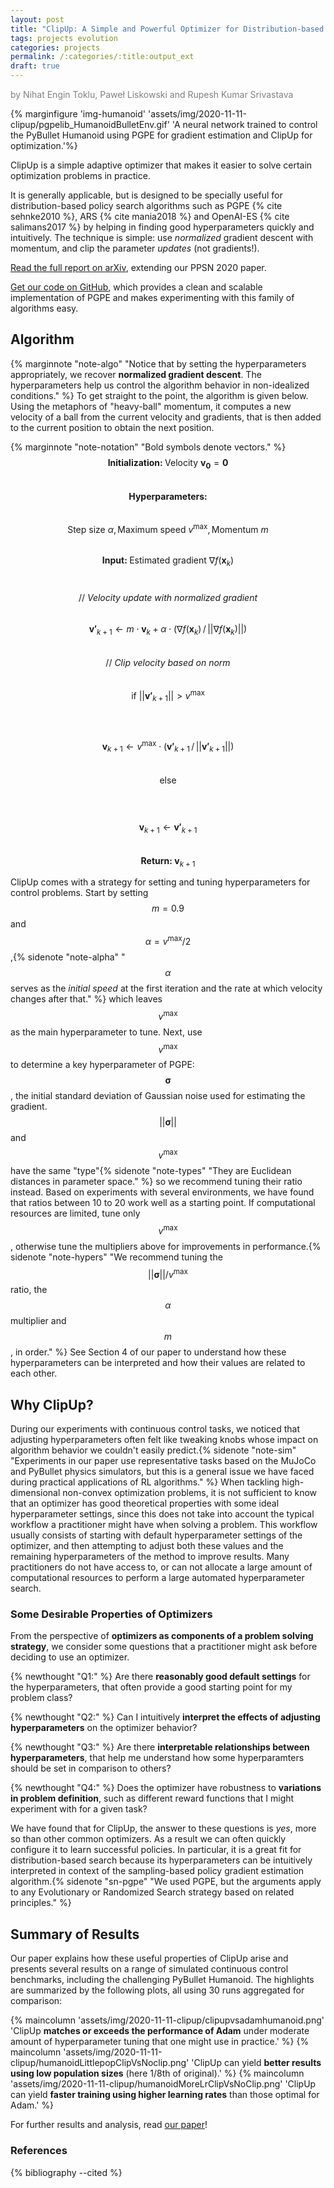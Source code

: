 ```yaml
---
layout: post
title: "ClipUp: A Simple and Powerful Optimizer for Distribution-based Policy Evolution"
tags: projects evolution
categories: projects
permalink: /:categories/:title:output_ext
draft: true
---
```


<span style="color: gray">by Nihat Engin Toklu, Paweł Liskowski and Rupesh Kumar Srivastava</span>

{% marginfigure 'img-humanoid' 'assets/img/2020-11-11-clipup/pgpelib_HumanoidBulletEnv.gif' 'A neural network trained to control the PyBullet Humanoid using PGPE for gradient estimation and ClipUp for optimization.'%}

ClipUp is a simple adaptive optimizer that makes it easier to solve certain optimization problems in practice.
<!--more-->
It is generally applicable, but is designed to be specially useful for distribution-based policy search algorithms such as PGPE {% cite sehnke2010 %}, ARS {% cite mania2018 %} and OpenAI-ES {% cite salimans2017 %} by helping in finding good hyperparameters quickly and intuitively.
The technique is simple: use *normalized* gradient descent with momentum, and clip the parameter *updates* (not gradients!).

[Read the full report on arXiv](https://arxiv.org/abs/2008.02387), extending our PPSN 2020 paper.

[Get our code on GitHub](https://github.com/nnaisense/pgpelib), which provides a clean and scalable implementation of PGPE and makes experimenting with this family of algorithms easy.

## Algorithm

{% marginnote "note-algo" "Notice that by setting the hyperparameters appropriately, we recover **normalized gradient descent**. The hyperparameters help us control the algorithm behavior in non-idealized conditions." %}
To get straight to the point, the algorithm is given below.
Using the metaphors of "heavy-ball" momentum, it computes a new velocity of a ball from the current velocity and gradients, that is then added to the current position to obtain the next position.

{% marginnote "note-notation" "Bold symbols denote vectors." %}
$$\textbf{Initialization: } \text{Velocity } \boldsymbol{v_0} = \boldsymbol{0}$$ <br>
$$\textbf{Hyperparameters: }$$ <br>
$$\text{Step size } \alpha, \text{Maximum speed } v^{\text{max}}, \text{Momentum } m$$ <br>
$$\textbf{Input: } \text{Estimated gradient } \nabla f(\boldsymbol{x}_k)$$
<br>

$$\text{// }\textit{Velocity update with normalized gradient}$$ <br>
$$\boldsymbol{v'}_{k+1} \gets m \cdot \boldsymbol{v}_k + \alpha \cdot \big( \nabla f(\boldsymbol{x}_k) \,/\, ||\nabla f(\boldsymbol{x}_k)|| \big)$$ <br>
$$\text{// }\textit{Clip velocity based on norm}$$ <br>
$$\text{if } ||\boldsymbol{v'}_{k+1}|| > v^{\text{max}}$$ <br>
$$\quad$$ $$\boldsymbol{v}_{k+1} \gets v^{\text{max}} \cdot \big( \boldsymbol{v'}_{k+1} \,/\, ||\boldsymbol{v'}_{k+1}|| \big)$$ <br>
$$\text{else }$$ <br>
$$\quad$$ $$\boldsymbol{v}_{k+1} \gets \boldsymbol{v'}_{k+1}$$ <br>
$$\textbf{Return: }\boldsymbol{v}_{k+1}$$

ClipUp comes with a strategy for setting and tuning hyperparameters for control problems.
Start by setting $$m=0.9$$ and $$\alpha=v^{\text{max}}/2$$,{% sidenote "note-alpha" "$$\alpha$$ serves as the _initial speed_ at the first iteration and the rate at which velocity changes after that." %} which leaves $$v^{\text{max}}$$ as the main hyperparameter to tune.
Next, use $$v^{\text{max}}$$ to determine a key hyperparameter of PGPE: $$\boldsymbol{\sigma}$$, the initial standard deviation of Gaussian noise used for estimating the gradient.
$$||\boldsymbol{\sigma}||$$ and $$v^{\text{max}}$$ have the same "type"{% sidenote "note-types" "They are Euclidean distances in parameter space." %} so we recommend tuning their ratio instead.
Based on experiments with several environments, we have found that ratios between 10 to 20 work well as a starting point.
If computational resources are limited, tune only $$v^{\text{max}}$$, otherwise tune the multipliers above for improvements in performance.{% sidenote "note-hypers" "We recommend tuning the $$||\boldsymbol{\sigma}||/v^{\text{max}}$$ ratio, the $$\alpha$$ multiplier and $$m$$, in order." %}
See Section 4 of our paper to understand how these hyperparameters can be interpreted and how their values are related to each other.

## Why ClipUp?

During our experiments with continuous control tasks, we noticed that adjusting hyperparameters often felt like tweaking knobs whose impact on algorithm behavior we couldn't easily predict.{% sidenote "note-sim" "Experiments in our paper use representative tasks based on the MuJoCo and PyBullet physics simulators, but this is a general issue we have faced during practical applications of RL algorithms." %}
When tackling high-dimensional non-convex optimization problems, it is not sufficient to know that an optimizer has good theoretical properties with some ideal hyperparameter settings, since this does not take into account the typical workflow a practitioner might have when solving a problem. 
This workflow usually consists of starting with default hyperparameter settings of the optimizer, and then attempting to adjust both these values and the remaining hyperparameters of the method to improve results.
Many practitioners do not have access to, or can not allocate a large amount of computational resources to perform a large automated hyperparameter search.

### Some Desirable Properties of Optimizers

From the perspective of **optimizers as components of a problem solving strategy**, we consider some questions that a practitioner might ask before deciding to use an optimizer.

{% newthought "Q1:" %} Are there **reasonably good default settings** for the hyperparameters, that often provide a good starting point for my problem class?

{% newthought "Q2:" %} Can I intuitively **interpret the effects of adjusting hyperparameters** on the optimizer behavior?

{% newthought "Q3:" %} Are there **interpretable relationships between hyperparameters**, that help me understand how some hyperparamters should be set in comparison to others?

{% newthought "Q4:" %} Does the optimizer have robustness to **variations in problem definition**, such as different reward functions that I might experiment with for a given task?

We have found that for ClipUp, the answer to these questions is *yes*, more so than other common optimizers.
As a result we can often quickly configure it to learn successful policies.
In particular, it is a great fit for distribution-based search because its hyperparameters can be intuitively interpreted in context of the sampling-based policy gradient estimation algorithm.{% sidenote "sn-pgpe" "We used PGPE, but the arguments apply to any Evolutionary or Randomized Search strategy based on related principles." %}

## Summary of Results

Our paper explains how these useful properties of ClipUp arise and presents several results on a range of simulated continuous control benchmarks, including the challenging PyBullet Humanoid.
The highlights are summarized by the following plots, all using 30 runs aggregated for comparison:

{% maincolumn 'assets/img/2020-11-11-clipup/clipupvsadamhumanoid.png' 'ClipUp **matches or exceeds the performance of Adam** under moderate amount of hyperparameter tuning that one might use in practice.' %}
{% maincolumn 'assets/img/2020-11-11-clipup/humanoidLittlepopClipVsNoclip.png' 'ClipUp can yield **better results using low population sizes** (here 1/8th of original).' %}
{% maincolumn 'assets/img/2020-11-11-clipup/humanoidMoreLrClipVsNoClip.png' 'ClipUp can yield **faster training using higher learning rates** than those optimal for Adam.' %}

For further results and analysis, read [our paper](https://arxiv.org/abs/2008.02387)!

### References

{% bibliography --cited %}
